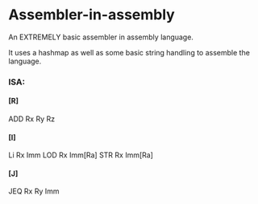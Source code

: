 # Assembler-in-assembly



An EXTREMELY basic assembler in assembly language.

It uses a hashmap as well as some basic string handling to assemble the language.

### ISA:

#### [R]
  ADD Rx Ry Rz


#### [I]
  Li Rx Imm
  LOD Rx Imm[Ra]
  STR Rx Imm[Ra]



#### [J]
  JEQ Rx Ry Imm









